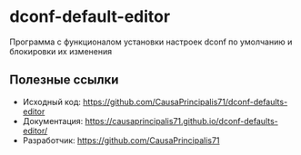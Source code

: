 # dconf-default-editor
Программа с функционалом установки настроек dconf по умолчанию  и блокировки их изменения

## Полезные ссылки

- Исходный код: <https://github.com/CausaPrincipalis71/dconf-defaults-editor>
- Документация: <https://causaprincipalis71.github.io/dconf-defaults-editor/>
- Разработчик: <https://github.com/CausaPrincipalis71>